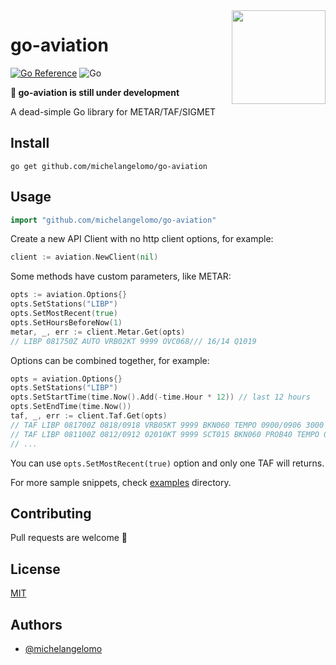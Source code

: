 <img align="right" style="display: inline-block; margin: 0 auto; width: 150px" src="https://raw.githubusercontent.com/MariaLetta/free-gophers-pack/master/characters/svg/65.svg" text="image from https://github.com/MariaLetta/free-gophers-pack">

# go-aviation

[![Go Reference](https://pkg.go.dev/badge/github.com/michelangelomo/go-aviation.svg)](https://pkg.go.dev/github.com/michelangelomo/go-aviation)
![Go](https://github.com/michelangelomo/go-aviation/actions/workflows/go.yml/badge.svg)

**:construction: go-aviation is still under development**

A dead-simple Go library for METAR/TAF/SIGMET

## Install

```
go get github.com/michelangelomo/go-aviation
```

## Usage

```go
import "github.com/michelangelomo/go-aviation"
```

Create a new API Client with no http client options, for example:

```go
client := aviation.NewClient(nil)
```

Some methods have custom parameters, like METAR:

```go
opts := aviation.Options{}
opts.SetStations("LIBP")
opts.SetMostRecent(true)
opts.SetHoursBeforeNow(1)
metar, _, err := client.Metar.Get(opts)
// LIBP 081750Z AUTO VRB02KT 9999 OVC068/// 16/14 Q1019
```

Options can be combined together, for example:

```go
opts = aviation.Options{}
opts.SetStations("LIBP")
opts.SetStartTime(time.Now().Add(-time.Hour * 12)) // last 12 hours
opts.SetEndTime(time.Now())
taf, _, err := client.Taf.Get(opts)
// TAF LIBP 081700Z 0818/0918 VRB05KT 9999 BKN060 TEMPO 0900/0906 3000 BR
// TAF LIBP 081100Z 0812/0912 02010KT 9999 SCT015 BKN060 PROB40 TEMPO 0812/0815 4000 TSRA FEW015CB BKN060 TEMPO 0815/0820 RA BECMG 0816/0818 VRB05KT
// ...
```

You can use `opts.SetMostRecent(true)` option and only one TAF will returns.

For more sample snippets, check [examples](https://github.com/michelangelomo/go-aviation/tree/main/examples) directory.

## Contributing

Pull requests are welcome :hugs:

## License

[MIT](https://github.com/michelangelomo/go-aviation/blob/main/LICENSE)

## Authors

- [@michelangelomo](https://github.com/michelangelomo)